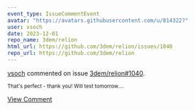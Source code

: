 ```yaml
---
event_type: IssueCommentEvent
avatar: "https://avatars.githubusercontent.com/u/814322?"
user: vsoch
date: 2023-12-01
repo_name: 3dem/relion
html_url: https://github.com/3dem/relion/issues/1040
repo_url: https://github.com/3dem/relion
---
```


<a href='https://github.com/vsoch' target='_blank'>vsoch</a> commented on issue <a href='https://github.com/3dem/relion/issues/1040' target='_blank'>3dem/relion#1040</a>.

<small>That's perfect - thank you! Will test tomorrow....</small>

<a href='https://github.com/3dem/relion/issues/1040' target='_blank'>View Comment</a>